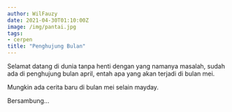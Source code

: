 ```yaml
---
author: WilFauzy 
date: 2021-04-30T01:10:00Z
image: /img/pantai.jpg
tags:
- cerpen
title: "Penghujung Bulan"
---
```

Selamat datang di dunia tanpa henti dengan yang namanya masalah, sudah ada di penghujung bulan april, entah apa yang akan terjadi di bulan mei. 

Mungkin ada cerita baru di bulan mei selain mayday. 

Bersambung... 
